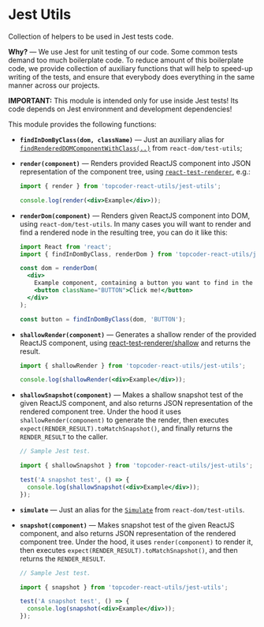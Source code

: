 # Jest Utils
Collection of helpers to be used in Jest tests code.

**Why?** &mdash; We use Jest for unit testing of our code. Some common tests
demand too much boilerplate code. To reduce amount of this boilerplate code,
we provide collection of auxiliary functions that will help to speed-up writing
of the tests, and ensure that everybody does everything in the same manner
across our projects.

**IMPORTANT:** This module is intended only for use inside Jest tests!
Its code depends on Jest environment and development dependencies!

This module provides the following functions:

- **`findInDomByClass(dom, className)`** &mdash; Just an auxiliary alias for
  [`findRenderedDOMComponentWithClass(..)`](https://reactjs.org/docs/test-utils.html#findrendereddomcomponentwithclass)
  from `react-dom/test-utils`;

- **`render(component)`** &mdash; Renders provided ReactJS component into
  JSON representation of the component tree, using
  [`react-test-renderer`](https://www.npmjs.com/package/react-test-renderer),
  e.g.:

  ```jsx
  import { render } from 'topcoder-react-utils/jest-utils';

  console.log(render(<div>Example</div>));
  ```

- **`renderDom(component)`** &mdash; Renders given ReactJS component into DOM,
  using `react-dom/test-utils`. In many cases you will want to render and find
  a rendered node in the resulting tree, you can do it like this:
  ```jsx
  import React from 'react';
  import { findInDomByClass, renderDom } from 'topcoder-react-utils/jest-utils';

  const dom = renderDom(
    <div>
      Example component, containing a button you want to find in the render.
      <button className="BUTTON">Click me!</button>
    </div>
  );

  const button = findInDomByClass(dom, 'BUTTON');
  ```

- **`shallowRender(component)`** &mdash; Generates a shallow render of
  the provided ReactJS component, using
  [react-test-renderer/shallow](https://reactjs.org/docs/shallow-renderer.html)
  and returns the result.

  ```jsx
  import { shallowRender } from 'topcoder-react-utils/jest-utils';

  console.log(shallowRender(<div>Example</div>));
  ```

- **`shallowSnapshot(component)`** &mdash; Makes a shallow snapshot test of
  the given ReactJS component, and also returns JSON representation of
  the rendered component tree. Under the hood it uses `shallowRender(component)`
  to generate the render, then executes `expect(RENDER_RESULT).toMatchSnapshot()`,
  and finally returns the `RENDER_RESULT` to the caller.

  ```jsx
  // Sample Jest test.

  import { shallowSnapshot } from 'topcoder-react-utils/jest-utils';

  test('A snapshot test', () => {
    console.log(shallowSnapshot(<div>Example</div>));
  });
  ```

- **`simulate`** &mdash; Just an alias for the
  [`Simulate`](https://reactjs.org/docs/test-utils.html#simulate) from
  `react-dom/test-utils`.

- **`snapshot(component)`** &mdash; Makes snapshot test of the given ReactJS
  component, and also returns JSON representation of the rendered component
  tree. Under the hood, it uses `render(component)` to render it, then executes
  `expect(RENDER_RESULT).toMatchSnapshot()`, and then returns the `RENDER_RESULT`.

  ```jsx
  // Sample Jest test.

  import { snapshot } from 'topcoder-react-utils/jest-utils';

  test('A snapshot test', () => {
    console.log(snapshot(<div>Example</div>));
  });
  ```
